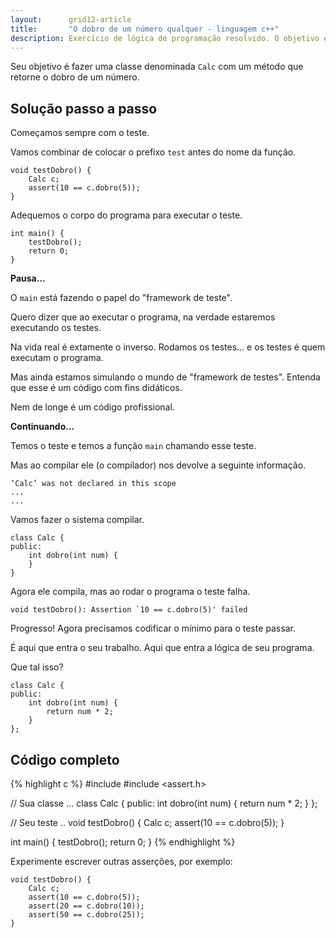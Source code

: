 ```yaml
---
layout:      grid12-article
title:       "O dobro de um número qualquer - linguagem c++"
description: Exercício de lógica de programação resolvido. O objetivo é criar uma classe para calcular o dobro de um número qualquer.
---
```


Seu objetivo é fazer uma classe denominada `Calc` com um método que retorne o dobro de um número.


Solução passo a passo
---


Começamos sempre com o teste.

Vamos combinar de colocar o prefixo `test` antes do nome da função.

    void testDobro() {
        Calc c;
        assert(10 == c.dobro(5));
    }

Adequemos o corpo do programa para executar o teste.

    int main() {
        testDobro();
        return 0;
    }

__Pausa...__

O `main` está fazendo o papel do "framework de teste".

Quero dizer que ao executar o programa, na verdade estaremos executando os testes.

Na vida real é extamente o inverso. Rodamos os testes... e os testes é quem executam o programa.

Mas ainda estamos simulando o mundo de "framework de testes". Entenda que esse é um código com fins didáticos.

Nem de longe é um código profissional.

__Continuando...__

Temos o teste e temos a função `main` chamando esse teste.

Mas ao compilar ele (o compilador) nos devolve a seguinte informação.

    ‘Calc’ was not declared in this scope
    ...
    ...

Vamos fazer o sistema compilar.

    class Calc {
    public:
        int dobro(int num) {
        }
    }

Agora ele compila, mas ao rodar o programa o teste falha.

    void testDobro(): Assertion `10 == c.dobro(5)' failed

Progresso! Agora precisamos codificar o mínimo para o teste passar.

É aqui que entra o seu trabalho. Aqui que entra a lógica de seu programa.

Que tal isso?

    class Calc {
    public:
        int dobro(int num) {
            return num * 2;
        }
    };



Código completo
---

{% highlight c %}
#include <iostream>
#include <assert.h>

// Sua classe ...
class Calc {
public:
    int dobro(int num) {
        return num * 2;
    }
};

// Seu teste ..
void testDobro() {
    Calc c;
    assert(10 == c.dobro(5));
}

int main() {
    testDobro();
    return 0;
}
{% endhighlight %}


Experimente escrever outras asserções, por exemplo:

    void testDobro() {
        Calc c;
        assert(10 == c.dobro(5));
        assert(20 == c.dobro(10));
        assert(50 == c.dobro(25));
    }


